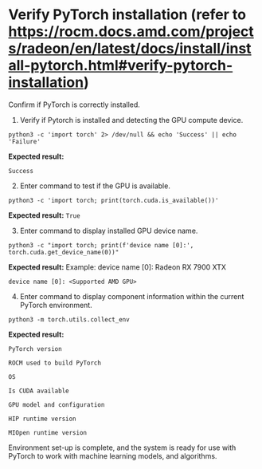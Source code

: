 # Verify PyTorch installation (refer to https://rocm.docs.amd.com/projects/radeon/en/latest/docs/install/install-pytorch.html#verify-pytorch-installation)
Confirm if PyTorch is correctly installed.

1. Verify if Pytorch is installed and detecting the GPU compute device.

`python3 -c 'import torch' 2> /dev/null && echo 'Success' || echo 'Failure'`

**Expected result:**

`Success`

2. Enter command to test if the GPU is available.

`python3 -c 'import torch; print(torch.cuda.is_available())'`

**Expected result:**
`True`

3. Enter command to display installed GPU device name.

`python3 -c "import torch; print(f'device name [0]:', torch.cuda.get_device_name(0))"`

**Expected result:** Example: device name [0]: Radeon RX 7900 XTX

`device name [0]: <Supported AMD GPU>`

4. Enter command to display component information within the current PyTorch environment.

`python3 -m torch.utils.collect_env`

**Expected result:**

```
PyTorch version
 
ROCM used to build PyTorch
 
OS
 
Is CUDA available
 
GPU model and configuration
 
HIP runtime version
 
MIOpen runtime version
```

Environment set-up is complete, and the system is ready for use with PyTorch to work with machine learning models, and algorithms.
